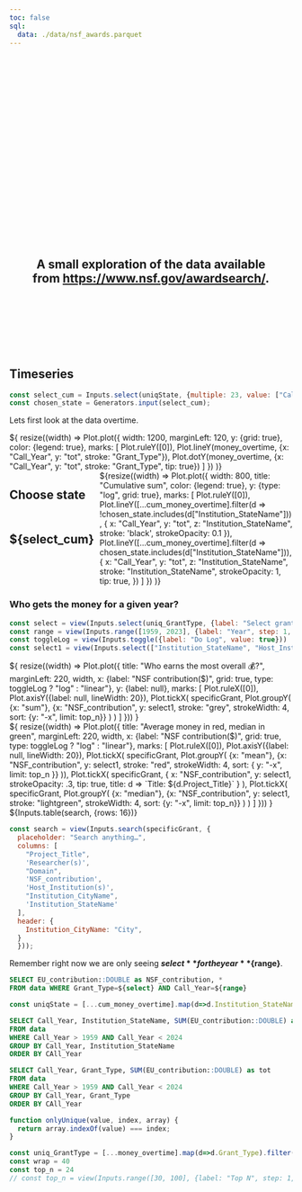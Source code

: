 ```yaml
---
toc: false
sql:
  data: ./data/nsf_awards.parquet
---
```



<div class="hero">
  <h1>Exploring NSF grants</h1>
  <h2>A small exploration of the data available from <a href="https://www.nsf.gov/awardsearch/">https://www.nsf.gov/awardsearch/</a>.</h2>
</div>

## Timeseries

```js
const select_cum = Inputs.select(uniqState, {multiple: 23, value: ["California", "Vermont"]})
const chosen_state = Generators.input(select_cum);
```

Lets first look at the data overtime.

<div class="card">${
    resize((width) => 
    Plot.plot({
      width: 1200,
      marginLeft: 120,
      y: {grid: true},
      color: {legend: true},
      marks: [
        Plot.ruleY([0]),
        Plot.lineY(money_overtime, {x: "Call_Year", y: "tot", stroke: "Grant_Type"}),
        Plot.dotY(money_overtime, {x: "Call_Year", y: "tot", stroke: "Grant_Type", tip: true})
      ]
    })
    )}
</div>
<div class="custom-grid grid-cols-2">
  <div class="card card-a" style="max-width: 230px;">
    <h2>Choose state<h2/><br>
     ${select_cum}
  </div>
  <div class="card card-b">
      ${resize((width) => 
        Plot.plot({
          width: 800,
          title: "Cumulative sum",
          color: {legend: true},
          y: {type: "log", grid: true},
          marks: [
            Plot.ruleY([0]),
            Plot.lineY([...cum_money_overtime].filter(d => !chosen_state.includes(d["Institution_StateName"])), {
              x: "Call_Year", y: "tot", z: "Institution_StateName", 
              stroke: 'black',
              strokeOpacity: 0.1
              }),
            Plot.lineY([...cum_money_overtime].filter(d => chosen_state.includes(d["Institution_StateName"])), {
              x: "Call_Year", y: "tot", z: "Institution_StateName", 
              stroke: "Institution_StateName",
              strokeOpacity: 1, tip: true,
              })
          ]
      })
      )}
  </div>
</div>

### Who gets the money for a given year?

```js
const select = view(Inputs.select(uniq_GrantType, {label: "Select grant type", value: "Standard Grant"}))
const range = view(Inputs.range([1959, 2023], {label: "Year", step: 1, value: 2000}))
const toggleLog = view(Inputs.toggle({label: "Do Log", value: true}))
const select1 = view(Inputs.select(["Institution_StateName", "Host_Institution(s)", "Researcher(s)", "Domain"], {label: "Level of analysis"}))
```

<div class="grid grid-cols-2" style="grid-auto-rows: 604px;">
  <div class="card">${
    resize((width) => Plot.plot({
    title: "Who earns the most overall 💰?",
    marginLeft: 220,
    width,
    x: {label: "NSF contribution($)", grid: true,  type: toggleLog ? "log" : "linear"},
    y: {label: null},
    marks: [
      Plot.ruleX([0]),
      Plot.axisY({label: null, lineWidth: 20}),
      Plot.tickX(
        specificGrant,
        Plot.groupY(
          {x: "sum"},
          {x: "NSF_contribution", y: select1,
          stroke: "grey", strokeWidth: 4, sort: {y: "-x", limit: top_n}}
        )
      )
    ]
  }))
  }</div>
  <div class="card">${
    resize((width) => Plot.plot({
    title: "Average money in red, median in green",
    marginLeft: 220,
    width,
    x: {label: "NSF contribution($)", grid: true, type: toggleLog ? "log" : "linear"},
    marks: [
      Plot.ruleX([0]),
      Plot.axisY({label: null, lineWidth: 20}),
      Plot.tickX(
        specificGrant,
        Plot.groupY(
          {x: "mean"},
          {x: "NSF_contribution", y: select1, stroke: "red", strokeWidth: 4, sort: { y: "-x", limit: top_n }}
        )),
      Plot.tickX(
        specificGrant,
        { x: "NSF_contribution", y: select1, strokeOpacity: .3, tip: true, title: d => `Title: ${d.Project_Title}` }
      ),
      Plot.tickX(
        specificGrant,
        Plot.groupY(
          {x: "median"},
          {x: "NSF_contribution", y: select1, stroke: "lightgreen", strokeWidth: 4, sort: {y: "-x", limit: top_n}}
        )
      )
    ]
  }))
  }</div>
</div>


<div class="card" style="padding: 0;">
  ${Inputs.table(search, {rows: 16})}
</div>


```js
const search = view(Inputs.search(specificGrant, {
  placeholder: "Search anything…",
  columns: [
    "Project_Title", 
    'Researcher(s)', 
    "Domain", 
    'NSF_contribution', 
    'Host_Institution(s)', 
    "Institution_CityName",
    'Institution_StateName' 
  ],
  header: {
    Institution_CityName: "City",
  }
  }));
```

Remember right now we are only seeing **${select}** for the year **${range}**.


```sql id=specificGrant
SELECT EU_contribution::DOUBLE as NSF_contribution, * 
FROM data WHERE Grant_Type=${select} AND Call_Year=${range}
```
```js
const uniqState = [...cum_money_overtime].map(d=>d.Institution_StateName).filter(onlyUnique)
```


```sql id=cum_money_overtime
SELECT Call_Year, Institution_StateName, SUM(EU_contribution::DOUBLE) as tot 
FROM data
WHERE Call_Year > 1959 AND Call_Year < 2024
GROUP BY Call_Year, Institution_StateName
ORDER BY CAll_Year
```

```sql id=money_overtime
SELECT Call_Year, Grant_Type, SUM(EU_contribution::DOUBLE) as tot 
FROM data
WHERE Call_Year > 1959 AND Call_Year < 2024
GROUP BY Call_Year, Grant_Type 
ORDER BY CAll_Year
```

```js
function onlyUnique(value, index, array) {
  return array.indexOf(value) === index;
}
```
```js
const uniq_GrantType = [...money_overtime].map(d=>d.Grant_Type).filter(onlyUnique)
const wrap = 40
const top_n = 24
// const top_n = view(Inputs.range([30, 100], {label: "Top N", step: 1, value: 30}))
```

<style>

.custom-grid {
  display: grid;
  grid-template-columns: repeat(4, 1fr); /* Defines a 4-column layout */
  gap: 10px; /* Spacing between cards */
}

/* Specific sizes for each card */
.card-a { grid-column: span 1; } /* Card A takes up 2 columns */
.card-b { grid-column: span 3; } /* Card B takes up 1 column */
.card-c { grid-column: span 2; } /* Card B takes up 1 column */

.hero {
  display: flex;
  flex-direction: column;
  align-items: center;
  font-family: var(--sans-serif);
  margin: 4rem 0 8rem;
  text-wrap: balance;
  text-align: center;
}

.hero h1 {
  margin: 2rem 0;
  max-width: none;
  font-size: 14vw;
  font-weight: 300;
  line-height: 1.2;
  background: linear-gradient(30deg, var(--theme-foreground-focus), currentColor);
  -webkit-background-clip: text;
  -webkit-text-fill-color: transparent;
  background-clip: text;
}

@media (min-width: 640px) {
  .hero h1 {
    font-size: 90px;
  }
}

</style>
